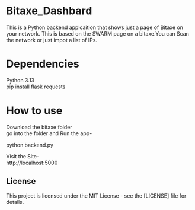 # Bitaxe_Dashbard

This is a Python backend applcaition that shows just a page of Bitaxe on your network. This is based on the SWARM page on a bitaxe.You can Scan the network or just impot a list of IPs.




# Dependencies
 Python 3.13  
  pip install flask requests  

# How to use
 Download the bitaxe folder  
go into the folder and Run the app-  
  
  python backend.py  

Visit the Site-  
  http://localhost:5000  




  ## License

This project is licensed under the MIT License - see the [LICENSE] file for details.
